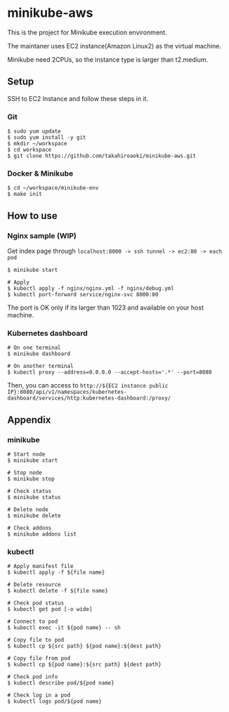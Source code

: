 # minikube-aws

This is the project for Minikube execution environment.

The maintaner uses EC2 instance(Amazon Linux2) as the virtual machine.

Minikube need 2CPUs, so the instance type is larger than t2.medium.

## Setup
SSH to EC2 Instance and follow these steps in it.

### Git
```
$ sudo yum update
$ sudo yum install -y git
$ mkdir ~/workspace
$ cd workspace
$ git clone https://github.com/takahiroaoki/minikube-aws.git
```

### Docker & Minikube
```
$ cd ~/workspace/minikube-env
$ make init
```

## How to use
### Nginx sample (WIP)
Get index page through `localhost:8000 -> ssh tunnel -> ec2:80 -> each pod`

```
$ minikube start

# Apply
$ kubectl apply -f nginx/nginx.yml -f nginx/debug.yml
$ kubectl port-forward service/nginx-svc 8000:80
```
The port is OK only if its larger than 1023 and available on your host machine.


### Kubernetes dashboard
```
# On one terminal
$ minikube dashboard

# On another terminal
$ kubectl proxy --address=0.0.0.0 --accept-hosts='.*' --port=8080
```
Then, you can access to `http://${EC2 instance public IP}:8080/api/v1/namespaces/kubernetes-dashboard/services/http:kubernetes-dashboard:/proxy/`

## Appendix
### minikube
```
# Start node
$ minikube start

# Stop node
$ minikube stop

# Check status
$ minikube status

# Delete node
$ minikube delete

# Check addons
$ minikube addons list
```

### kubectl
```
# Apply manifest file
$ kubectl apply -f ${file name}

# Delete resource
$ kubectl delete -f ${file name}

# Check pod status
$ kubectl get pod [-o wide]

# Connect to pod
$ kubectl exec -it ${pod name} -- sh

# Copy file to pod
$ kubectl cp ${src path} ${pod name}:${dest path}

# Copy file from pod
$ kubectl cp ${pod name}:${src path} ${dest path}

# Check pod info
$ kubectl describe pod/${pod name}

# Check log in a pod
$ kubectl logs pod/${pod name}
```
